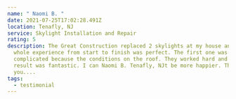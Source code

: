 ```yaml
---
name: " Naomi B. "
date: 2021-07-25T17:02:28.491Z
location: Tenafly, NJ
service: Skylight Installation and Repair
rating: 5
description: The Great Construction replaced 2 skylights at my house and the
  whole experience from start to finish was perfect. The first one was
  complicated because the conditions on the roof. They worked hard and the final
  result was fantastic. I can Naomi B. Tenafly, NJt be more happier. Thank
  you....
tags:
  - testimonial
---
```

